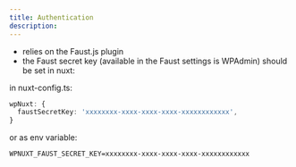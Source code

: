 ```yaml
---
title: Authentication
description: 
---
```


* relies on the Faust.js plugin
* the Faust secret key (available in the Faust settings is WPAdmin) should be set in nuxt:

in nuxt-config.ts:
```  typescript
wpNuxt: {
  faustSecretKey: 'xxxxxxxx-xxxx-xxxx-xxxx-xxxxxxxxxxxx',
}
```

or as env variable: 
``` properties
WPNUXT_FAUST_SECRET_KEY=xxxxxxxx-xxxx-xxxx-xxxx-xxxxxxxxxxxx
```
